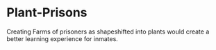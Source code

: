 # Plant-Prisons
Creating Farms of prisoners as shapeshifted into plants would create a better learning experience for inmates.

